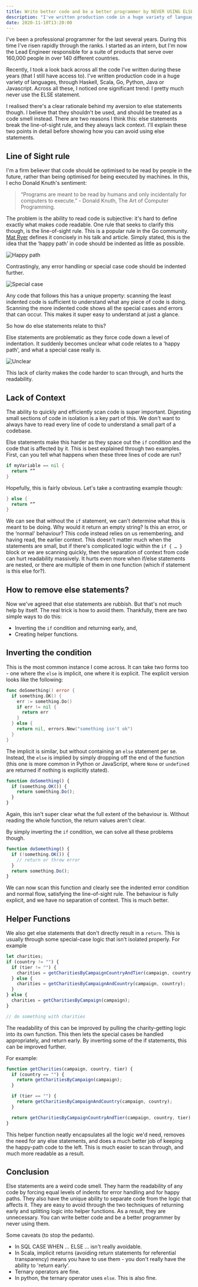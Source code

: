 ```yaml
---
title: Write better code and be a better programmer by NEVER USING ELSE statements
description: "I've written production code in a huge variety of languages, through Haskell, Scala, Go, Python, Java or JavaScript. Across all these, I noticed one significant trend: I pretty much never use the ELSE statement. Here's why."
date: 2020-11-10T13:20:00
---
```


I've been a professional programmer for the last several years. During this time I've risen rapidly through the ranks. I started as an intern, but I'm now the Lead Engineer responsible for a suite of products that serve over 160,000 people in over 140 different countries.

Recently, I took a look back across all the code I've written during these years (that I still have access to). I've written production code in a huge variety of languages, through Haskell, Scala, Go, Python, Java or Javascript. Across all these, I noticed one significant trend: I pretty much never use the ELSE statement.

I realised there's a clear rationale behind my aversion to else statements though. I believe that they shouldn't be used, and should be treated as a code smell instead. There are two reasons I think this: else statements break the line-of-sight rule, and they always lack context. I'll explain these two points in detail before showing how you can avoid using else statements.

## Line of Sight rule

I'm a firm believer that code should be optimised to be read by people in the future, rather than being optimised for being executed by machines. In this, I echo Donald Knuth's sentiment:

> “Programs are meant to be read by humans and only incidentally for computers to execute.” - Donald Knuth, The Art of Computer Programming.

The problem is the ability to read code is subjective: it's hard to define exactly what makes code readable. One rule that seeks to clarify this though, is the line-of-sight rule. This is a popular rule in the Go community. [Mat Ryer](https://medium.com/@matryer/line-of-sight-in-code-186dd7cdea88) defines it concisely in his talk and article. Simply stated, this is the idea that the ‘happy path' in code should be indented as little as possible.

![Happy path](/img/happy-path.png)

Contrastingly, any error handling or special case code should be indented further.

![Special case](/img/special-case.png)

Any code that follows this has a unique property: scanning the least indented code is sufficient to understand what any piece of code is doing. Scanning the more indented code shows all the special cases and errors that can occur. This makes it super easy to understand at just a glance.

So how do else statements relate to this?

Else statements are problematic as they force code down a level of indentation. It suddenly becomes unclear what code relates to a ‘happy path', and what a special case really is.

![Unclear](/img/unclear-else.png)

This lack of clarity makes the code harder to scan through, and hurts the readability.

## Lack of Context

The ability to quickly and efficiently scan code is super important. Digesting small sections of code in isolation is a key part of this. We don't want to always have to read every line of code to understand a small part of a codebase.

Else statements make this harder as they space out the `if` condition and the code that is affected by it. This is best explained through two examples. First, can you tell what happens when these three lines of code are run?

```go
if myVariable == nil {
  return “”
}
```

Hopefully, this is fairly obvious. Let's take a contrasting example though:

```go
} else {
  return “”
}
```

We can see that without the `if` statement, we can't determine what this is meant to be doing. Why would it return an empty string? Is this an error, or the ‘normal' behaviour? This code instead relies on us remembering, and having read, the earlier context. This doesn't matter much when the statements are small, but if there's complicated logic within the `if { … }` block or we are scanning quickly, then the separation of context from code can hurt readability massively. It hurts even more when if/else statements are nested, or there are multiple of them in one function (which if statement is this else for?).

## How to remove else statements?

Now we've agreed that else statements are rubbish. But that's not much help by itself. The real trick is how to avoid them. Thankfully, there are two simple ways to do this:

- Inverting the `if` condition and returning early, and,
- Creating helper functions.

## Inverting the condition

This is the most common instance I come across. It can take two forms too - one where the `else` is implicit, one where it is explicit. The explicit version looks like the following:

```go
func doSomething() error {
  if something.OK() {
    err := something.Do()
    if err != nil {
      return err
    }
  } else {
    return nil, errors.New("something isn't ok")
  }
}
```

The implicit is similar, but without containing an `else` statement per se. Instead, the `else` is implied by simply dropping off the end of the function (this one is more common in Python or JavaScript, where `None` or `undefined` are returned if nothing is explicitly stated).

```javascript
function doSomething() {
  if (something.OK()) {
    return something.Do();
  }
}
```

Again, this isn't super clear what the full extent of the behaviour is. Without reading the whole function, the return values aren't clear.

By simply inverting the `if` condition, we can solve all these problems though.

```javascript
function doSomething() {
  if (!something.OK()) {
    // return or throw error
  }
  return something.Do();
}
```

We can now scan this function and clearly see the indented error condition and normal flow, satisfying the line-of-sight rule. The behaviour is fully explicit, and we have no separation of context. This is much better.

## Helper Functions

We also get else statements that don't directly result in a `return`. This is usually through some special-case logic that isn't isolated properly. For example

```javascript
let charities;
if (country != "") {
  if (tier != "") {
    charities = getCharitiesByCampaignCountryAndTier(campaign, country, tier);
  } else {
    charities = getCharitiesByCampaignAndCountry(campaign, country);
  }
} else {
  charities = getCharitiesByCampaign(campaign);
}

// do something with charities
```

The readability of this can be improved by pulling the charity-getting logic into its own function. This then lets the special cases be handled appropriately, and return early. By inverting some of the if statements, this can be improved further.

For example:

```javascript
function getCharities(campaign, country, tier) {
  if (country == "") {
    return getCharitiesByCampaign(campaign);
  }

  if (tier == "") {
    return getCharitiesByCampaignAndCountry(campaign, country);
  }

  return getCharitiesByCampaignCountryAndTier(campaign, country, tier);
}
```

This helper function neatly encapsulates all the logic we'd need, removes the need for any else statements, and does a much better job of keeping the happy-path code to the left. This is much easier to scan through, and much more readable as a result.

## Conclusion

Else statements are a weird code smell. They harm the readability of any code by forcing equal levels of indents for error handling and for happy paths. They also have the unique ability to separate code from the logic that affects it. They are easy to avoid through the two techniques of returning early and splitting logic into helper functions. As a result, they are unnecessary. You can write better code and be a better programmer by never using them.

Some caveats (to stop the pedants).

- In SQL CASE WHEN … ELSE … isn't really avoidable.
- In Scala, implicit returns (avoiding return statements for referential transparency) means you have to use them - you don't really have the ability to 'return early'.
- Ternary operators are fine.
- In python, the ternary operator uses `else`. This is also fine.
